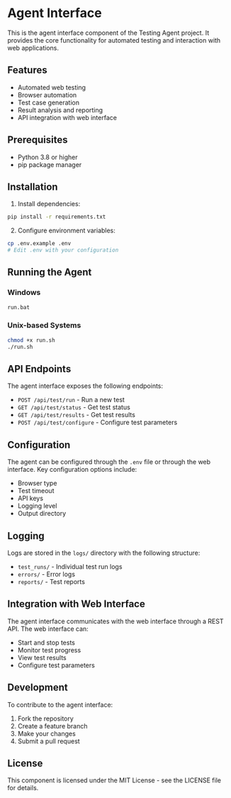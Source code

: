 # Agent Interface

This is the agent interface component of the Testing Agent project. It provides the core functionality for automated testing and interaction with web applications.

## Features

- Automated web testing
- Browser automation
- Test case generation
- Result analysis and reporting
- API integration with web interface

## Prerequisites

- Python 3.8 or higher
- pip package manager

## Installation

1. Install dependencies:
```bash
pip install -r requirements.txt
```

2. Configure environment variables:
```bash
cp .env.example .env
# Edit .env with your configuration
```

## Running the Agent

### Windows
```bash
run.bat
```

### Unix-based Systems
```bash
chmod +x run.sh
./run.sh
```

## API Endpoints

The agent interface exposes the following endpoints:

- `POST /api/test/run` - Run a new test
- `GET /api/test/status` - Get test status
- `GET /api/test/results` - Get test results
- `POST /api/test/configure` - Configure test parameters

## Configuration

The agent can be configured through the `.env` file or through the web interface. Key configuration options include:

- Browser type
- Test timeout
- API keys
- Logging level
- Output directory

## Logging

Logs are stored in the `logs/` directory with the following structure:
- `test_runs/` - Individual test run logs
- `errors/` - Error logs
- `reports/` - Test reports

## Integration with Web Interface

The agent interface communicates with the web interface through a REST API. The web interface can:
- Start and stop tests
- Monitor test progress
- View test results
- Configure test parameters

## Development

To contribute to the agent interface:

1. Fork the repository
2. Create a feature branch
3. Make your changes
4. Submit a pull request

## License

This component is licensed under the MIT License - see the LICENSE file for details. 
